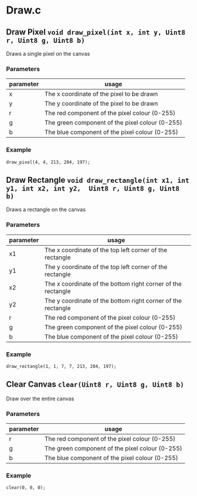 # Draw.c



## Draw Pixel `void draw_pixel(int x, int y, Uint8 r, Uint8 g, Uint8 b)`
Draws a single pixel on the canvas

### Parameters
parameter | usage
| --- | ---
| x | The x coordinate of the pixel to be drawn
| y | The y coordinate of the pixel to be drawn
| r | The red component of the pixel colour (0-255)
| g | The green component of the pixel colour (0-255)
| b | The blue component of the pixel colour (0-255)

### Example
```
draw_pixel(4, 4, 213, 204, 197);
```



## Draw Rectangle `void draw_rectangle(int x1, int y1, int x2, int y2,  Uint8 r, Uint8 g, Uint8 b)`
Draws a rectangle on the canvas

### Parameters
| parameter | usage |
| --- | --- |
| x1 | The x coordinate of the top left corner of the rectangle |
| y1 | The y coordinate of the top left corner of the rectangle |
| x2 | The x coordinate of the bottom right corner of the rectangle |
| y2 | The y coordinate of the bottom right corner of the rectangle |
| r | The red component of the pixel colour (0-255) |
| g | The green component of the pixel colour (0-255) |
| b | The blue component of the pixel colour (0-255) |

### Example
```
draw_rectangle(1, 1, 7, 7, 213, 204, 197);
```



## Clear Canvas `clear(Uint8 r, Uint8 g, Uint8 b)`
Draw over the entire canvas

### Parameters
| parameter | usage |
| --- | --- |
| r | The red component of the pixel colour (0-255) |
| g | The green component of the pixel colour (0-255) |
| b | The blue component of the pixel colour (0-255) |

### Example
```
clear(0, 0, 0);
```
